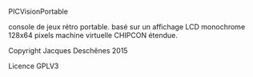 ﻿PICVisionPortable

console de jeux rétro portable.
basé sur un affichage LCD monochrome 128x64 pixels
machine virtuelle CHIPCON étendue.

Copyright Jacques Deschênes 2015

Licence GPLV3
 